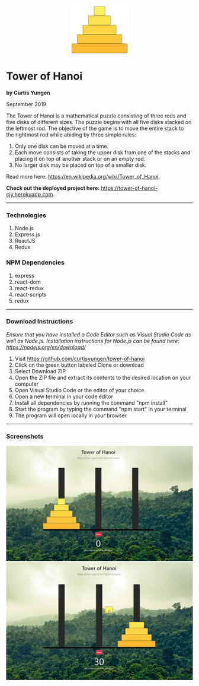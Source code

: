 <p align="center">
  <img src="./src/images/hanoi.png" alt="logo" />
</p>

# Tower of Hanoi
**by Curtis Yungen**

September 2019

The Tower of Hanoi is a mathematical puzzle consisting of three rods and five disks of different sizes. The puzzle begins with all five disks stacked on the leftmost rod. The objective of the game is to move the entire stack to the rightmost rod while abiding by three simple rules: 

1. Only one disk can be moved at a time.
2. Each move consists of taking the upper disk from one of the stacks and placing it on top of another stack or on an empty rod.
3. No larger disk may be placed on top of a smaller disk.

Read more here: https://en.wikipedia.org/wiki/Tower_of_Hanoi.

**Check out the deployed project here:** https://tower-of-hanoi-cjy.herokuapp.com.

<hr/>

### Technologies
1) Node.js
2) Express.js
3) ReactJS
4) Redux

### NPM Dependencies
1) express
2) react-dom
3) react-redux
4) react-scripts
5) redux

<hr/>

### Download Instructions

*Ensure that you have installed a Code Editor such as Visual Studio Code as well as Node.js.
Installation instructions for Node.js can be found here: https://nodejs.org/en/download/*

1) Visit https://github.com/curtisyungen/tower-of-hanoi
2) Click on the green button labeled Clone or download
3) Select Download ZIP
4) Open the ZIP file and extract its contents to the desired location on your computer
5) Open Visual Studio Code or the editor of your choice
6) Open a new terminal in your code editor
7) Install all dependencies by running the command "npm install"
8) Start the program by typing the command "npm start" in your terminal
9) The program will open locally in your browser

<hr/>

### Screenshots

![](./src/images/screenshot4.png)
<br/>
![](./src/images/screenshot3.png)
<br/>

